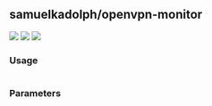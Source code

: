 ## samuelkadolph/openvpn-monitor

[![](https://img.shields.io/docker/pulls/samuelkadolph/openvpn-monitor.svg?style=flat)](https://hub.docker.com/r/samuelkadolph/openvpn-monitor/ "Docker Pulls")
[![](https://img.shields.io/docker/stars/samuelkadolph/openvpn-monitor.svg?style=flat)](https://hub.docker.com/r/samuelkadolph/openvpn-monitor/ "Docker Stars")
[![](https://img.shields.io/github/license/samuelkadolph/docker-openvpn-monitor.svg?style=flat)](https://github.com/samuelkadolph/docker-openvpn-monitor/blob/master/LICENSE "MIT License")

### Usage

```
```

### Parameters
